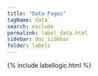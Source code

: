 ```yaml
---
title: "Data Pages"
tagName: data
search: exclude
permalink: label_data.html
sidebar: doc_sidebar
folder: labels
---
```

{% include labellogic.html %}


